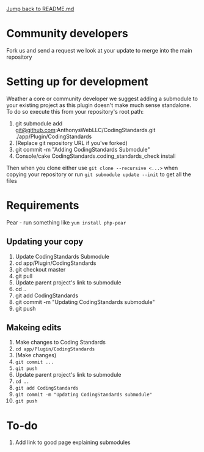 [Jump back to README.md](README.md)

# Community developers #
Fork us and send a request we look at your update to merge into the main repository

# Setting up for development #
Weather a core or community developer we suggest adding a submodule to your existing project as this plugin doesn't make much sense standalone.  To do so execute this from your repository's root path:

1. git submodule add git@github.com:AnthonysWebLLC/CodingStandards.git ./app/Plugin/CodingStandards
 1. (Replace git repository URL if you've forked)
1. git commit -m "Adding CodingStandards Submodule"
1. Console/cake CodingStandards.coding_standards_check install

Then when you clone either use `git clone --recursive <...>` when copying your repository or run `git submodule update --init` to get all the files

# Requirements #
Pear - run something like `yum install php-pear`

## Updating your copy ##
1. Update CodingStandards Submodule
 1. cd app/Plugin/CodingStandards
 1. git checkout master
 1. git pull
1. Update parent project's link to submodule
 1. cd ..
 1. git add CodingStandards
 1. git commit -m "Updating CodingStandards submodule"
 1. git push

## Makeing edits ##

1. Make changes to Coding Standards
 1. `cd app/Plugin/CodingStandards`
 1. (Make changes)
 1. `git commit ...`
 1. `git push`
1. Update parent project's link to submodule
 1. `cd ..`
 1. `git add CodingStandards`
 1. `git commit -m "Updating CodingStandards submodule"`
 1. `git push`


# To-do #

1. Add link to good page explaining submodules
